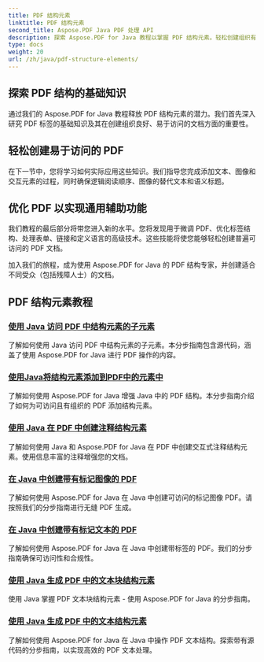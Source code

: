 ```yaml
---
title: PDF 结构元素
linktitle: PDF 结构元素
second_title: Aspose.PDF Java PDF 处理 API
description: 探索 Aspose.PDF for Java 教程以掌握 PDF 结构元素。轻松创建组织有序、易于访问的 PDF。
type: docs
weight: 20
url: /zh/java/pdf-structure-elements/
---
```


## 探索 PDF 结构的基础知识

通过我们的 Aspose.PDF for Java 教程释放 PDF 结构元素的潜力。我们首先深入研究 PDF 标签的基础知识及其在创建组织良好、易于访问的文档方面的重要性。 

## 轻松创建易于访问的 PDF

在下一节中，您将学习如何实际应用这些知识。我们指导您完成添加文本、图像和交互元素的过程，同时确保逻辑阅读顺序、图像的替代文本和语义标题。 

## 优化 PDF 以实现通用辅助功能

我们教程的最后部分将带您进入新的水平。您将发现用于微调 PDF、优化标签结构、处理表单、链接和定义语言的高级技术。这些技能将使您能够轻松创建普遍可访问的 PDF 文档。

加入我们的旅程，成为使用 Aspose.PDF for Java 的 PDF 结构专家，并创建适合不同受众（包括残障人士）的文档。
## PDF 结构元素教程
### [使用 Java 访问 PDF 中结构元素的子元素](./access-children-elements-of-structure-element-in-pdf-using-java/)
了解如何使用 Java 访问 PDF 中结构元素的子元素。本分步指南包含源代码，涵盖了使用 Aspose.PDF for Java 进行 PDF 操作的内容。
### [使用Java将结构元素添加到PDF中的元素中](./add-structure-element-into-element-in-pdf-using-java/)
了解如何使用 Aspose.PDF for Java 增强 Java 中的 PDF 结构。本分步指南介绍了如何为可访问且有组织的 PDF 添加结构元素。
### [使用 Java 在 PDF 中创建注释结构元素](./create-note-structure-element-in-pdf-using-java/)
了解如何使用 Java 和 Aspose.PDF for Java 在 PDF 中创建交互式注释结构元素。使用信息丰富的注释增强您的文档。
### [在 Java 中创建带有标记图像的 PDF](./create-pdf-with-tagged-image-in-java/)
了解如何使用 Aspose.PDF for Java 在 Java 中创建可访问的标记图像 PDF。请按照我们的分步指南进行无缝 PDF 生成。
### [在 Java 中创建带有标记文本的 PDF](./create-pdf-with-tagged-text-in-java/)
了解如何使用 Aspose.PDF for Java 在 Java 中创建带标签的 PDF。我们的分步指南确保可访问性和合规性。
### [使用 Java 生成 PDF 中的文本块结构元素](./text-block-structure-elements-in-pdf-using-java/)
使用 Java 掌握 PDF 文本块结构元素 - 使用 Aspose.PDF for Java 的分步指南。
### [使用 Java 生成 PDF 中的文本结构元素](./text-structure-elements-in-pdf-using-java/)
了解如何使用 Aspose.PDF for Java 在 Java 中操作 PDF 文本结构。探索带有源代码的分步指南，以实现高效的 PDF 文本处理。